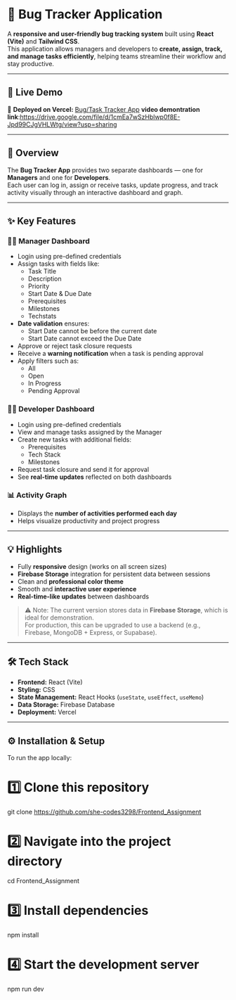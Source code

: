 # 🐞 Bug Tracker Application

A **responsive and user-friendly bug tracking system** built using **React (Vite)** and **Tailwind CSS**.  
This application allows managers and developers to **create, assign, track, and manage tasks efficiently**, helping teams streamline their workflow and stay productive.

---

## 🚀 Live Demo

🔗 **Deployed on Vercel:** [Bug/Task Tracker App](https://frontend-assignment-9tms-git-main-rupali-bhartis-projects.vercel.app/)
  **video demontration link**:https://drive.google.com/file/d/1cmEa7wSzHblwp0f8E-Jpd99CJgVHLWtg/view?usp=sharing

---

## 🧠 Overview

The **Bug Tracker App** provides two separate dashboards — one for **Managers** and one for **Developers**.  
Each user can log in, assign or receive tasks, update progress, and track activity visually through an interactive dashboard and graph.

---

## ✨ Key Features

### 👩‍💼 Manager Dashboard
- Login using pre-defined credentials  
- Assign tasks with fields like:
  - Task Title  
  - Description  
  - Priority  
  - Start Date & Due Date
  - Prerequisites
  - Milestones
  - Techstats
- **Date validation** ensures:
  - Start Date cannot be before the current date  
  - Start Date cannot exceed the Due Date  
- Approve or reject task closure requests  
- Receive a **warning notification** when a task is pending approval  
- Apply filters such as:
  - All  
  - Open  
  - In Progress  
  - Pending Approval  

### 👩‍💻 Developer Dashboard
- Login using pre-defined credentials  
- View and manage tasks assigned by the Manager  
- Create new tasks with additional fields:
  - Prerequisites  
  - Tech Stack  
  - Milestones  
- Request task closure and send it for approval  
- See **real-time updates** reflected on both dashboards  

### 📊 Activity Graph
- Displays the **number of activities performed each day**  
- Helps visualize productivity and project progress  

---

## 💡 Highlights

- Fully **responsive** design (works on all screen sizes)  
- **Firebase Storage** integration for persistent data between sessions  
- Clean and **professional color theme**  
- Smooth and **interactive user experience**  
- **Real-time-like updates** between dashboards  

> ⚠️ Note: The current version stores data in **Firebase Storage**, which is ideal for demonstration.  
> For production, this can be upgraded to use a backend (e.g., Firebase, MongoDB + Express, or Supabase).

---

## 🛠️ Tech Stack

- **Frontend:** React (Vite)  
- **Styling:** CSS  
- **State Management:** React Hooks (`useState`, `useEffect`, `useMemo`)  
- **Data Storage:** Firebase Database
- **Deployment:** Vercel  

---

## ⚙️ Installation & Setup

To run the app locally:

# 1️⃣ Clone this repository
git clone https://github.com/she-codes3298/Frontend_Assignment

# 2️⃣ Navigate into the project directory
cd Frontend_Assignment

# 3️⃣ Install dependencies
npm install

# 4️⃣ Start the development server
npm run dev

